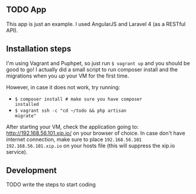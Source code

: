 ## TODO App

This app is just an example. I used AngularJS and Laravel 4 (as a RESTful API).

## Installation steps

I'm using Vagrant and Puphpet, so just run <code>$ vagrant up</code> and you should be good to go!
I actually did a small script to run composer install and the migrations when you <em>up</em> your VM for the first time.

However, in case it does not work, try running:

* <code>$ composer install # make sure you have composer installed</code>
* <code>$ vagrant ssh -c "cd ~/todo && php artisan migrate"</code>

After starting your VM, check the application going to: http://192.168.56.101.xip.io/ on your browser of choice.
In case don't have internet connection, make sure to place <code>192.168.56.101 192.168.56.101.xip.io</code> on your
hosts file (this will suppress the xip.io service).

## Development

TODO write the steps to start coding